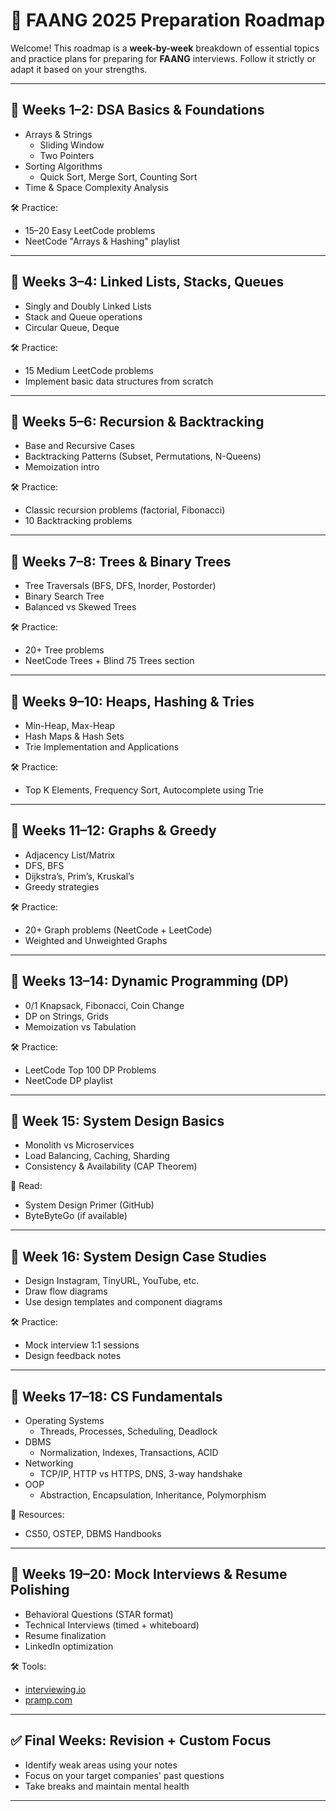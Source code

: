 # 🚀 FAANG 2025 Preparation Roadmap

Welcome! This roadmap is a **week-by-week** breakdown of essential topics and practice plans for preparing for **FAANG** interviews. Follow it strictly or adapt it based on your strengths.

---

## 📅 Weeks 1–2: DSA Basics & Foundations
- Arrays & Strings
  - Sliding Window
  - Two Pointers
- Sorting Algorithms
  - Quick Sort, Merge Sort, Counting Sort
- Time & Space Complexity Analysis

🛠 Practice:
- 15–20 Easy LeetCode problems
- NeetCode "Arrays & Hashing" playlist

---

## 📅 Weeks 3–4: Linked Lists, Stacks, Queues
- Singly and Doubly Linked Lists
- Stack and Queue operations
- Circular Queue, Deque

🛠 Practice:
- 15 Medium LeetCode problems
- Implement basic data structures from scratch

---

## 📅 Weeks 5–6: Recursion & Backtracking
- Base and Recursive Cases
- Backtracking Patterns (Subset, Permutations, N-Queens)
- Memoization intro

🛠 Practice:
- Classic recursion problems (factorial, Fibonacci)
- 10 Backtracking problems

---

## 📅 Weeks 7–8: Trees & Binary Trees
- Tree Traversals (BFS, DFS, Inorder, Postorder)
- Binary Search Tree
- Balanced vs Skewed Trees

🛠 Practice:
- 20+ Tree problems
- NeetCode Trees + Blind 75 Trees section

---

## 📅 Weeks 9–10: Heaps, Hashing & Tries
- Min-Heap, Max-Heap
- Hash Maps & Hash Sets
- Trie Implementation and Applications

🛠 Practice:
- Top K Elements, Frequency Sort, Autocomplete using Trie

---

## 📅 Weeks 11–12: Graphs & Greedy
- Adjacency List/Matrix
- DFS, BFS
- Dijkstra’s, Prim’s, Kruskal’s
- Greedy strategies

🛠 Practice:
- 20+ Graph problems (NeetCode + LeetCode)
- Weighted and Unweighted Graphs

---

## 📅 Weeks 13–14: Dynamic Programming (DP)
- 0/1 Knapsack, Fibonacci, Coin Change
- DP on Strings, Grids
- Memoization vs Tabulation

🛠 Practice:
- LeetCode Top 100 DP Problems
- NeetCode DP playlist

---

## 📅 Week 15: System Design Basics
- Monolith vs Microservices
- Load Balancing, Caching, Sharding
- Consistency & Availability (CAP Theorem)

📖 Read:
- System Design Primer (GitHub)
- ByteByteGo (if available)

---

## 📅 Week 16: System Design Case Studies
- Design Instagram, TinyURL, YouTube, etc.
- Draw flow diagrams
- Use design templates and component diagrams

🛠 Practice:
- Mock interview 1:1 sessions
- Design feedback notes

---

## 📅 Weeks 17–18: CS Fundamentals
- Operating Systems
  - Threads, Processes, Scheduling, Deadlock
- DBMS
  - Normalization, Indexes, Transactions, ACID
- Networking
  - TCP/IP, HTTP vs HTTPS, DNS, 3-way handshake
- OOP
  - Abstraction, Encapsulation, Inheritance, Polymorphism

📖 Resources:
- CS50, OSTEP, DBMS Handbooks

---

## 📅 Weeks 19–20: Mock Interviews & Resume Polishing
- Behavioral Questions (STAR format)
- Technical Interviews (timed + whiteboard)
- Resume finalization
- LinkedIn optimization

🛠 Tools:
- [interviewing.io](https://interviewing.io)
- [pramp.com](https://www.pramp.com)

---

## ✅ Final Weeks: Revision + Custom Focus
- Identify weak areas using your notes
- Focus on your target companies' past questions
- Take breaks and maintain mental health

---

